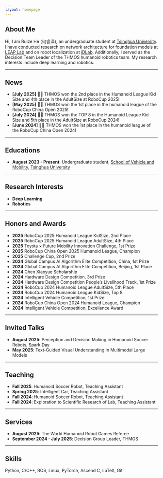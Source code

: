 ```yaml
---
layout: homepage
---
```


## About Me

Hi, I am Ruize He (何睿泽), an undergraduate student at [Tsinghua University](https://www.tsinghua.edu.cn). I have conducted research on network architecture for foundation models at [LEAP Lab](https://www.leaplab.ai) and on robot localization at [iDLab](http://182.92.169.58/thulab/labweb). Additionally, I served as the Decision Team Leader of the THMOS humanoid robotics team. My research interests include deep learning and robotics.

---

## News

- **[July 2025]** 🎉🎉 THMOS won the 2nd place in the Humanoid League Kid Size and 4th place in the AdultSize at RoboCup 2025!
- **[May 2025]** 🎉🎉 THMOS won the 1st place in the humanoid league of the RoboCup China Open 2025!
- **[July 2024]** 🎉🎉 THMOS won the TOP 8 in the Humanoid League Kid Size and 5th place in the AdultSize at RoboCup 2024!
- **[June 2024]** 🎉🎉 THMOS won the 1st place in the humanoid league of the RoboCup China Open 2024!

---

## Educations

- **August 2023 - Present**: Undergraduate student, [School of Vehicle and Mobility](https://www.svm.tsinghua.edu.cn), [Tsinghua University](https://www.tsinghua.edu.cn)

---

## Research Interests

- **Deep Learning**
- **Robotics**

---

## Honors and Awards

- **2025** RoboCup 2025 Humanoid League KidSize, 2nd Place
- **2025** RoboCup 2025 Humanoid League AdultSize, 4th Place
- **2025** Toyota × Future Mobility Innovation Challenge, 1st Prize
- **2025** RoboCup China Open 2025 Humanoid League, Champion
- **2025** Challenge Cup, 2nd Prize
- **2024** Global Campus AI Algorithm Elite Competition, China, 1st Prize
- **2024** Global Campus AI Algorithm Elite Competition, Beijing, 1st Place
- **2024** Chen Xiaoyue Scholarship
- **2024** Hardware Design Competition, 3rd Prize
- **2024** Hardware Design Competition People’s Livelihood Track, 1st Prize
- **2024** RoboCup 2024 Humanoid League AdultSize, 5th Place
- **2024** RoboCup 2024 Humanoid League KidSize, Top 8
- **2024** Intelligent Vehicle Competition, 1st Prize
- **2024** RoboCup China Open 2024 Humanoid League, Champion
- **2024** Intelligent Vehicle Competition, Excellence Award

---

## Invited Talks

- **August 2025**: Perception and Decision Making in Humanoid Soccer Robots, Spark Day
- **May 2025**: Text-Guided Visual Understanding in Multimodal Large Models

---

## Teaching

- **Fall 2025**: Humanoid Soccer Robot, Teaching Assistant
- **Spring 2025**: Intelligent Car, Teaching Assistant
- **Fall 2024**: Humanoid Soccer Robot, Teaching Assistant
- **Fall 2024**: Exploration to Scientific Research of Lab, Teaching Assistant

---

## Services

- **August 2025**: The World Humanoid Robot Games Referee
- **September 2024 - July 2025**: Decision Group Leader, THMOS

---

## Skills

Python, C/C++, ROS, Linux, PyTorch, Ascend C, LaTeX, Git

<!-- {% include_relative _includes/publications.md %} -->
